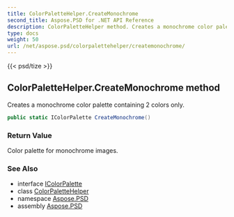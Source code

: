 ```yaml
---
title: ColorPaletteHelper.CreateMonochrome
second_title: Aspose.PSD for .NET API Reference
description: ColorPaletteHelper method. Creates a monochrome color palette containing 2 colors only
type: docs
weight: 50
url: /net/aspose.psd/colorpalettehelper/createmonochrome/
---
```

{{< psd/tize >}}
## ColorPaletteHelper.CreateMonochrome method

Creates a monochrome color palette containing 2 colors only.

```csharp
public static IColorPalette CreateMonochrome()
```

### Return Value

Color palette for monochrome images.

### See Also

* interface [IColorPalette](../../icolorpalette/)
* class [ColorPaletteHelper](../)
* namespace [Aspose.PSD](../../colorpalettehelper/)
* assembly [Aspose.PSD](../../../)


